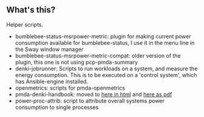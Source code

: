 ## What's this?

Helper scripts.

* bumblebee-status-msrpower-metric: plugin for making current power consumption
  available for bumblebee-status, I use it in the menu line in the Sway
  window manager
* bumblebee-status-msrpower-metric-compat: older version of the plugin, this
  one is not using pcp-pmda-summary
* denki-jobrunner: Scripts to run workloads on a system, and measure
  the energy consumption.  This is to be executed on a 'control system',
  which has Ansible-engine installed.
* openmetrics: scripts for pmda-openmetrics
* pmda-denki-handbook: moved to 
  [here in html](https://fluxcoil.net/files/pmda-denki-handbook-publish/denki.html)
  and [here as pdf](https://fluxcoil.net/files/pmda-denki-handbook-publish/denki.pdf)
* power-proc-attrib: script to attribute overall systems power
  consumption to single processes

